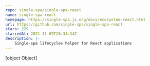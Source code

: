 ```yaml
---
repo: single-spa/single-spa-react
name: single-spa-react
homepage: https://single-spa.js.org/docs/ecosystem-react.html
url: https://github.com/single-spa/single-spa-react
stars: 229
starredAt: 2021-11-09T20:34:34Z
description: |-
    Single-spa lifecycles helper for React applications
---
```


[object Object]
